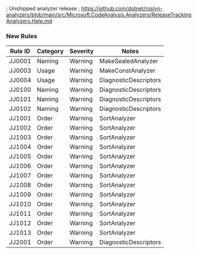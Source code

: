 ﻿; Unshipped analyzer release
; https://github.com/dotnet/roslyn-analyzers/blob/main/src/Microsoft.CodeAnalysis.Analyzers/ReleaseTrackingAnalyzers.Help.md

### New Rules

Rule ID | Category | Severity | Notes
--------|----------|----------|-------
JJ0001 | Naming | Warning | MakeSealedAnalyzer
JJ0003 | Usage | Warning | MakeConstAnalyzer
JJ0004 | Usage | Warning | DiagnosticDescriptors
JJ0100 | Naming | Warning | DiagnosticDescriptors
JJ0101 | Naming | Warning | DiagnosticDescriptors
JJ0102 | Naming | Warning | DiagnosticDescriptors
JJ1001 | Order | Warning | SortAnalyzer
JJ1002 | Order | Warning | SortAnalyzer
JJ1003 | Order | Warning | SortAnalyzer
JJ1004 | Order | Warning | SortAnalyzer
JJ1005 | Order | Warning | SortAnalyzer
JJ1006 | Order | Warning | SortAnalyzer
JJ1007 | Order | Warning | SortAnalyzer
JJ1008 | Order | Warning | SortAnalyzer
JJ1009 | Order | Warning | SortAnalyzer
JJ1010 | Order | Warning | SortAnalyzer
JJ1011 | Order | Warning | SortAnalyzer
JJ1012 | Order | Warning | SortAnalyzer
JJ1013 | Order | Warning | SortAnalyzer
JJ2001 | Order | Warning | DiagnosticDescriptors